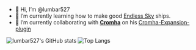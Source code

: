 - 👋 Hi, I’m @lumbar527
- 🌱 I’m currently learning how to make good [Endless Sky](https://github.com/endless-sky/endless-sky) ships.
- 💞️ I’m currently collaborating with [**Cromha**](https://github.com/OcelotWalrus) on his [Cromha-Expansion-plugin](https://github.com/OcelotWalrus/Cromha-Expansion-plugin)

![lumbar527's GitHub stats](https://github-readme-stats.vercel.app/api?username=lumbar527&show_icons=true&theme=dark)
![Top Langs](https://github-readme-stats.vercel.app/api/top-langs/?username=lumbar527&layout=compact&theme=dark)
<!---
Thanks to https://github.com/anuraghazra/github-readme-stats, I can display my GitHub stats--->
